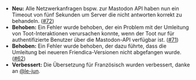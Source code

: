 * **Neu:** Alle Netzwerkanfragen bspw. zur Mastodon API haben nun ein Timeout von fünf Sekunden um Server die nicht antworten korrekt zu behandeln. ([#72](https://github.com/rugk/mastodon-simplified-federation/pull/72))
* **Behoben:** Ein Fehler wurde behoben, der ein Problem mit der Umleitung von Toot-Interaktionen verursachen konnte, wenn der Toot nur für authentifizierte Benutzer über die Mastodon-API verfügbar ist. ([#71](https://github.com/rugk/mastodon-simplified-federation/issues/71))
* **Behoben:** Ein Fehler wurde behoben, der dazu führte, dass die Umleitung bei neueren Friendica-Versionen nicht abgefangen wurde. ([#62](https://github.com/rugk/mastodon-simplified-federation/issues/62))
* **Verbessert:** Die Übersetzung für Französisch wurden verbessert, danke an [@le-jun](https://github.com/le-jun).
